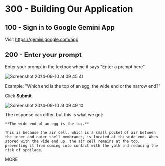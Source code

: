 # 300 - Building Our Application

## 100 - Sign in to Google Gemini App

Visit https://gemini.google.com/app

## 200 - Enter your prompt

Enter your prompt in the textbox where it says "Enter a prompt here".

![Screenshot 2024-09-10 at 09 45 41](https://github.com/user-attachments/assets/0f18dc5f-c6f7-49cf-8bde-edf2bfe2e6d6)

Example: "Which end is the top of an egg, the wide end  or the narrow end?"

Click **Submit**.

![Screenshot 2024-09-10 at 09 49 13](https://github.com/user-attachments/assets/96b77e4b-4fd0-45bd-9ae9-bab17020d72f)

The response can differ, but this is what we got:

```
**The wide end of an egg is the top.**

This is because the air cell, which is a small pocket of air between the inner and outer shell membranes, is located at the wide end. When stored with the wide end up, the air cell remains at the top, preventing it from coming into contact with the yolk and reducing the risk of spoilage.
```

MORE
